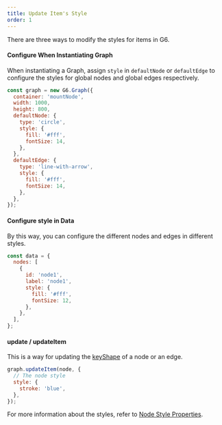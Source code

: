 ```yaml
---
title: Update Item's Style
order: 1
---
```


There are three ways to modify the styles for items in G6.

#### Configure When Instantiating Graph

When instantiating a Graph, assign `style` in `defaultNode` or `defaultEdge` to configure the styles for global nodes and global edges respectively.

```javascript
const graph = new G6.Graph({
  container: 'mountNode',
  width: 1000,
  height: 800,
  defaultNode: {
    type: 'circle',
    style: {
      fill: '#fff',
      fontSize: 14,
    },
  },
  defaultEdge: {
    type: 'line-with-arrow',
    style: {
      fill: '#fff',
      fontSize: 14,
    },
  },
});
```

#### Configure style in Data

By this way, you can configure the different nodes and edges in different styles.

```javascript
const data = {
  nodes: [
    {
      id: 'node1',
      label: 'node1',
      style: {
        fill: '#fff',
        fontSize: 12,
      },
    },
  ],
};
```

#### update / updateItem

This is a way for updating the [keyShape](/en/docs/manual/middle/elements/shape/shape-keyshape) of a node or an edge.

```javascript
graph.updateItem(node, {
  // The node style
  style: {
    stroke: 'blue',
  },
});
```

For more information about the styles, refer to [Node Style Properties](/en/docs/manual/middle/elements/nodes/defaultNode/#style).
